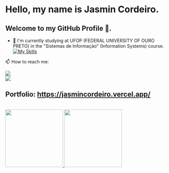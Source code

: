 # Hello, my name is Jasmin Cordeiro.
## Welcome to my GitHub Profile 👋. 

- 🔭 I'm currently studying at UFOP (FEDERAL UNIVERSITY OF OURO PRETO) in the "Sistemas de Informação" (Information Systems) course. 
[![My Skills](https://skillicons.dev/icons?i=html,css,js,angular,ts,cs,java)](https://skillicons.dev)

 📫 How to reach me:    
<div>
  
  <a href = "https://www.linkedin.com/in/jasmincordeiro/" target="_blank"><img align="center" loading="lazy" src= "https://img.shields.io/badge/-LinkedIn-%230077B5?style=for-the-badge&logo=linkedin&logoColor=white" target="_blank"></a>  
  <a href = "mailto:jasmincordeiro12@gmail.com"><img align="center" loading="lazy" src="https://img.shields.io/badge/Gmail-D14836?style=for-the-badge&logo=gmail&logoColor=white" target="_blank"></a>

</div>

## Portfolio: https://jasmincordeiro.vercel.app/

<br/>
<div>
<a href="https://github.com/JasminCordeiro">
<img loading="lazy" height="180em" src="https://github-readme-stats.vercel.app/api/top-langs/?username=JasminCordeiro&layout=compact&langs_count=7&theme=dracula"/>
<img loading="lazy" height="180em" src="https://github-readme-stats.vercel.app/api?username=JasminCordeiro&show_icons=true&theme=dracula&include_all_commits=true&count_private=true"/>
</div>   

